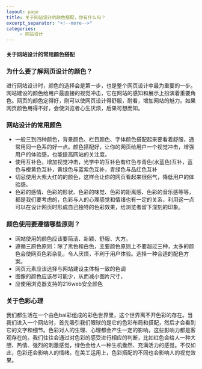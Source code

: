 ```yaml
---
layout: page
title: 关于网站设计的颜色搭配，你有什么吗？
excerpt_separator: "<!--more-->"
categories:
     - 网站设计
---
```

#### 关于网站设计的常用颜色搭配
<!--more-->

### 为什么要了解网页设计的颜色？
进行网站设计时，颜色的选择会是第一步，也是整个网页设计中最为重要的一步。网站建设的颜色给用户最直接的视觉冲击，它在网站的感知和展示上扮演着重要角色。网页的颜色定得好，刚可以使网页设计得舒服，耐看，增加网站的魅力。如果网页颜色用得不好，会使浏览者心生厌烦，后果可想而知。

### 网站设计的常用颜色
- 一般三到四种颜色，背景颜色、栏目颜色、字体颜色搭配起来要看着舒服，通常用同一色系的好一点。颜色搭配好，让你的网页给用户一个视觉冲击，增强用户的体验感，也能提高网站的关注度。
- 使用互补色，增加视觉冲击，光学中的互补色有红色与青色(水蓝色)互补，蓝色与橙黄色互补，黄绿色与蓝紫色互补，青绿色与品红色互补
- 切忌使用大紫大红的的颜色，这样会让你的网页看起来很俗气，降低用户的体验感。
- 色彩的感情、色彩的形状、色彩的味觉、色彩的距离感、色彩的音乐感等等，都是我们要考虑的，色彩与人的心理感觉和情绪也有一定的关系，利用这一点可以在设计网页时形成自己独特的色彩效果，给浏览者留下深刻的印象。

### 颜色使用要遵循哪些原则？
- 网站使用的颜色应该要简洁、新颖、舒服、大方。
- 遵循三原色原则：除了黑色和白色，主要颜色原则上不要超过三种，太多的颜色会使网页色彩杂乱，令人厌烦，不利于用户体验。选择一种合适的配色方案。
- 网页元素应该选择与网站建设主体相一致的色调
- 图像的颜色应该尽可能少，从而减小图片尺寸，
- 应使用浏览器支持的216web安全颜色

### 关于色彩心理
我们都生活在一个由色bai彩组成的彩色世界里，这个世界离不开色彩的存在。当我们进入一个网站时，首先吸引我们眼球的是它的色彩布局和搭配，然后才会看到它的文字和细节。色彩对人的生理、心理都会产生一定的影响，这些影响力都是客观存在的。我们往往会通过对色彩的感受进行相应的判断，比如红色会给人一种大胆、热情、强烈的刺激感觉，绿色会给人一种生机盎然、充满活力的感觉。不仅如此，色彩还会影响人的情绪。在美工运用上，色彩搭配的不同也会影响人的视觉效果。
